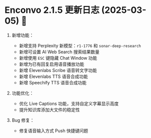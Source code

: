 # Enconvo 2.1.5 更新日志 (2025-03-05) 🚀

1. 新增功能：

   - 新增支持 Perplexity 新模型：`r1-1776` 和 `sonar-deep-research` 
   - 新增可设置 AI Web Search 搜索结果数量 
   - 新增使用 `ESC` 键隐藏 Chat Window 功能 
   - 新增为已有回复启用语音播放功能 
   - 新增 Elevenlabs Scribe 语音转文字功能 
   - 新增 Elevenlabs TTS 语音合成功能 
   - 新增 Speechify TTS 语音合成功能 

2. 功能优化：

   - 优化 Live Captions 功能，支持自定义字幕显示高度 
   - 提升知识库添加大文件的稳定性 

3. Bug 修复：

   - 修复语音输入方式 Push 快捷键问题 
